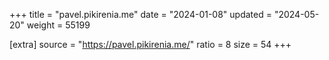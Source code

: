 +++
title = "pavel.pikirenia.me"
date = "2024-01-08"
updated = "2024-05-20"
weight = 55199

[extra]
source = "https://pavel.pikirenia.me/"
ratio = 8
size = 54
+++
